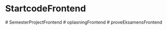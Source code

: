 # StartcodeFrontend
#   S e m e s t e r P r o j e c t F r o n t e n d  
 #   o p l a s n i n g F r o n t e n d  
 #   p r o v e E k s a m e n s F r o n t e n d  
 